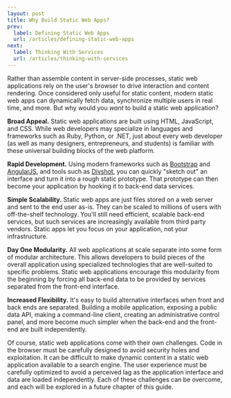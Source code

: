 ```yaml
---
layout: post
title: Why Build Static Web Apps?
prev:
  label: Defining Static Web Apps
  url: /articles/defining-static-web-apps
next:
  label: Thinking With Services
  url: /articles/thinking-with-services
---
```


Rather than assemble content in server-side processes, static web applications rely on the user's browser to drive interaction and content rendering. Once considered only useful for static content, modern static web apps can dynamically fetch data, synchronize multiple users in real time, and more. But why would you *want* to build a static web application?

**Broad Appeal.** Static web applications are built using HTML, JavaScript, and CSS. While web developers may specialize in languages and frameworks such as Ruby, Python, or .NET, just about every web developer (as well as many designers, entrepreneurs, and students) is familiar with these universal building blocks of the web platform.

**Rapid Development.** Using modern frameworks such as [Bootstrap](http://getbootstrap.com) and [AngularJS](http://angularjs.org), and tools such as [Divshot](http://www.divshot.com/), you can quickly "sketch out" an interface and turn it into a rough static prototype. That prototype can then become your application by hooking it to back-end data services.

**Simple Scalability.** Static web apps are just files stored on a web server and sent to the end user as-is. They can be scaled to millions of users with off-the-shelf technology. You'll still need efficient, scalable back-end services, but such services are increasingly available from third party vendors. Static apps let you focus on your application, not your infrastructure.

**Day One Modularity.** All web applications at scale separate into some form of modular architecture. This allows developers to build pieces of the overall application using specialized technologies that are well-suited to specific problems. Static web applications encourage this modularity from the beginning by forcing all back-end data to be provided by services separated from the front-end interface.

**Increased Flexibility.** It's easy to build alternative interfaces when front and back ends are separated. Building a mobile application, exposing a public data API, making a command-line client, creating an administrative control panel, and more become much simpler when the back-end and the front-end are built independently.

Of course, static web applications come with their own challenges. Code in the browser must be carefully designed to avoid security holes and exploitation. It can be difficult to make dynamic content in a static web application available to a search engine. The user experience must be carefully optimized to avoid a perceived lag as the application interface and data are loaded independently. Each of these challenges can be overcome, and each will be explored in a future chapter of this guide.